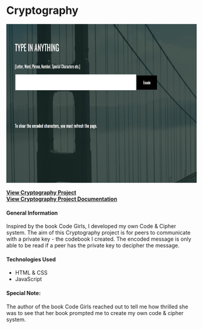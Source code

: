 # Cryptography
<p align="center">
  <img src="../../images_project/cryptography.png" height= "420" width="600"/>
</p>

**[View Cryptography Project](https://saharafathelbab.github.io/portfolio/documentation/Cryptography_Documentation/Cryptography/Cryptfun.html?)**
<br> 
**[View Cryptography Project Documentation](https://saharafathelbab.github.io/portfolio/documentation/Cryptography_Documentation/CryptographyInfo.html?)**

#### General Information

Inspired by the book Code Girls, I developed my own Code & Cipher system. The aim of this Cryptography project
is for peers to communicate with a private key - the codebook I created. The encoded message is only able to be read
if a peer has the private key to decipher the message.

#### Technologies Used

* HTML & CSS
* JavaScript

#### Special Note:

The author of the book Code Girls reached out to tell me how thrilled she was to see that
her book prompted me to create my own code & cipher system.

